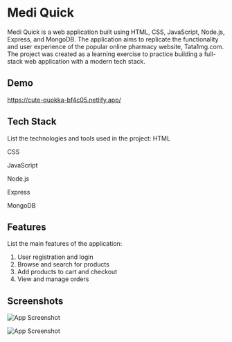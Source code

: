 
# Medi Quick
Medi Quick is a web application built using HTML, CSS, JavaScript, Node.js, Express, and MongoDB. The application aims to replicate the functionality and user experience of the popular online pharmacy website, Tata1mg.com. The project was created as a learning exercise to practice building a full-stack web application with a modern tech stack. 


## Demo

https://cute-quokka-bf4c05.netlify.app/


## Tech Stack
List the technologies and tools used in the project:
HTML

CSS

JavaScript 

Node.js 

Express 

MongoDB


## Features

List the main features of the application:

1. User registration and login
2. Browse and search for products
3. Add products to cart and checkout
4. View and manage orders

## Screenshots

![App Screenshot](https://drive.google.com/file/d/14Q727unSDQLFdBF5zBnYKPuK-FyLw-gV/view?usp=sharing)

![App Screenshot](https://drive.google.com/file/d/1OdkvZvnPCn2ms92-t62cy-DU0X6APZv4/view?usp=sharing)

